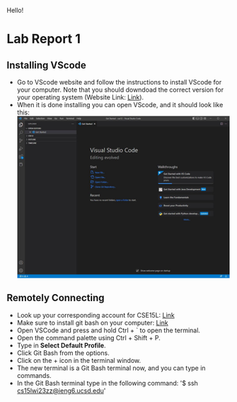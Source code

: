 Hello!
# Lab Report 1
## Installing VScode
* Go to VScode website and follow the instructions to install VScode for your computer. Note that you should downdoad the correct version for your operating system (Website Link: [Link](https://code.visualstudio.com/)).
* When it is done installing you can open VScode, and it should look like this: ![Image](VScode.JPG)
## Remotely Connecting
* Look up your corresponding account for CSE15L: [Link](https://sdacs.ucsd.edu/~icc/index.php)
* Make sure to install git bash on your computer: [Link](https://git-scm.com/download/win)
* Open VSCode and press and hold Ctrl + ` to open the terminal.
* Open the command palette using Ctrl + Shift + P.
* Type in **Select Default Profile**.
* Click Git Bash from the options.
* Click on the + icon in the terminal window.
* The new terminal is a Git Bash terminal now, and you can type in commands.
* In the Git Bash terminal type in the following command:
'$ ssh cs15lwi23zz@ieng6.ucsd.edu'

